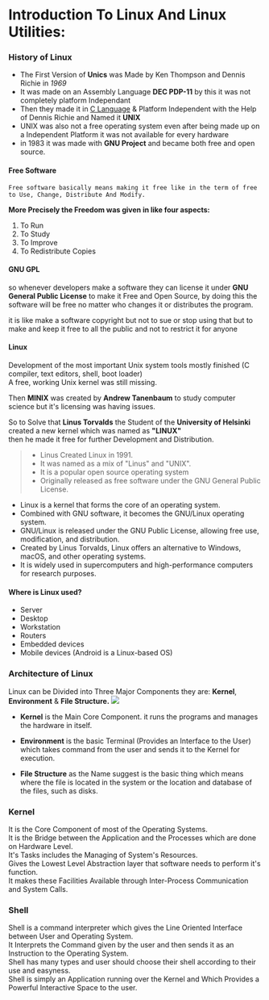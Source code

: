 # **Introduction To Linux And Linux Utilities:** 

### History of Linux
+ The First Version of **Unics** was Made by Ken Thompson and Dennis Richie in *1969*
+ It was made on an Assembly Language **DEC PDP-11** by this it was not completely platform Independant
+ Then they made it in <u>C Language</u> & Platform Independent with the Help of Dennis Richie and Named it **UNIX**
+ UNIX was also not a free operating system even after being made up on a Independent Platform it was not available for every hardware
+ in 1983 it was made with **GNU Project** and became both free and open source.

#### Free Software
`Free software basically means making it free like in the term of free to Use, Change, Distribute And Modify.`

**More Precisely the Freedom was given in like four aspects:**
1. To Run
2. To Study
3. To Improve
4. To Redistribute Copies

#### GNU GPL
so whenever developers make a software they can license it under **GNU General Public License** to make it Free and Open Source, by doing this the software will be free no matter who changes it or distributes the program.  

it is like make a software copyright but not to sue or stop using that but to make and keep it free to all the public and not to restrict it for anyone

#### Linux
Development of the most important Unix system
tools mostly finished (C compiler, text editors, shell,
boot loader)  
A free, working Unix kernel was still missing.  

Then **MINIX** was created by **Andrew Tanenbaum** to study computer science but it's licensing was having issues.

So to Solve that **Linus Torvalds** the Student of the **University of Helsinki** created a new kernel which was named as **"LINUX"**  
then he made it free for further Development and Distribution.
> + Linus Created Linux in 1991.  
> + It was named as a mix of "Linus" and "UNIX".
> + It is a popular open source operating system
> + Originally released as free software under the GNU
General Public License.


* Linux is a kernel that forms the core of an operating system.
* Combined with GNU software, it becomes the GNU/Linux operating system.
* GNU/Linux is released under the GNU Public License, allowing free use, modification, and distribution.
* Created by Linus Torvalds, Linux offers an alternative to Windows, macOS, and other operating systems.
* It is widely used in supercomputers and high-performance computers for research purposes.

#### Where is Linux used?
* Server
* Desktop
* Workstation
* Routers
* Embedded devices
* Mobile devices (Android is a Linux-based OS)

### Architecture of Linux  
Linux can be Divided into Three Major Components they are: **Kernel**, **Environment** & **File Structure.**
![](https://i.imgur.com/XeT4ZaW.png)

+ **Kernel** is the Main Core Component. it runs the programs and manages the hardware in itself.

+ **Environment** is the basic Terminal (Provides an Interface to the User) which takes command from the user and sends it to the Kernel for execution.

+ **File Structure** as the Name suggest is the basic thing which means where the file is located in the system or the location and database of the files, such as disks.

### Kernel 
It is the Core Component of most of the Operating Systems.  
It is the Bridge between the Application and the Processes which are done on Hardware Level.  
It's Tasks includes the Managing of System's Resources.  
Gives the Lowest Level Abstraction layer that software needs to perform it's function.  
It makes these Facilities Available through Inter-Process Communication and System Calls.

### Shell
Shell is a command interpreter which gives the Line Oriented Interface between User and Operating System.  
It Interprets the Command given by the user and then sends it as an Instruction to the Operating System.  
Shell has many types and user should choose their shell according to their use and easyness.  
Shell is simply an Application running over the Kernel and Which Provides a Powerful Interactive Space to the user.

